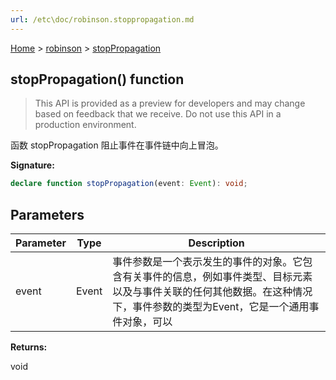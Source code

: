 ```yaml
---
url: /etc\doc/robinson.stoppropagation.md
---
```

[Home](./index.md) > [robinson](./robinson.md) > [stopPropagation](./robinson.stoppropagation.md)

## stopPropagation() function

> This API is provided as a preview for developers and may change based on feedback that we receive. Do not use this API in a production environment.

函数 stopPropagation 阻止事件在事件链中向上冒泡。

**Signature:**

```typescript
declare function stopPropagation(event: Event): void;
```

## Parameters

|  Parameter | Type | Description |
|  --- | --- | --- |
|  event | Event | 事件参数是一个表示发生的事件的对象。它包含有关事件的信息，例如事件类型、目标元素以及与事件关联的任何其他数据。在这种情况下，事件参数的类型为Event，它是一个通用事件对象，可以 |

**Returns:**

void
